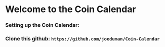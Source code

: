 # Welcome to the Coin Calendar

### Setting up the Coin Calendar:
###
### Clone this github: `https://github.com/joeduman/Coin-Calendar`
### 
